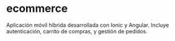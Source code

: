 # ecommerce
Aplicación móvil híbrida desarrollada con Ionic y Angular. Incluye autenticación, carrito de compras, y gestión de pedidos.
